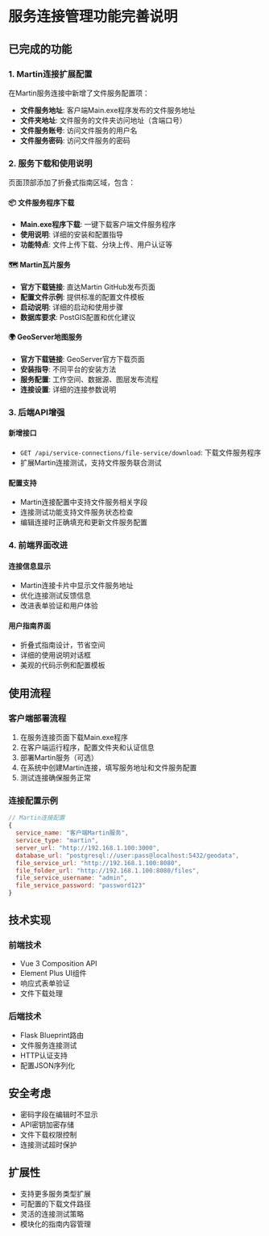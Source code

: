 # 服务连接管理功能完善说明

## 已完成的功能

### 1. Martin连接扩展配置
在Martin服务连接中新增了文件服务配置项：
- **文件服务地址**: 客户端Main.exe程序发布的文件服务地址
- **文件夹地址**: 文件服务的文件夹访问地址（含端口号）
- **文件服务账号**: 访问文件服务的用户名
- **文件服务密码**: 访问文件服务的密码

### 2. 服务下载和使用说明
页面顶部添加了折叠式指南区域，包含：

#### 📦 文件服务程序下载
- **Main.exe程序下载**: 一键下载客户端文件服务程序
- **使用说明**: 详细的安装和配置指导
- **功能特点**: 文件上传下载、分块上传、用户认证等

#### 🗺️ Martin瓦片服务
- **官方下载链接**: 直达Martin GitHub发布页面
- **配置文件示例**: 提供标准的配置文件模板
- **启动说明**: 详细的启动和使用步骤
- **数据库要求**: PostGIS配置和优化建议

#### 🌍 GeoServer地图服务
- **官方下载链接**: GeoServer官方下载页面
- **安装指导**: 不同平台的安装方法
- **服务配置**: 工作空间、数据源、图层发布流程
- **连接设置**: 详细的连接参数说明

### 3. 后端API增强

#### 新增接口
- `GET /api/service-connections/file-service/download`: 下载文件服务程序
- 扩展Martin连接测试，支持文件服务联合测试

#### 配置支持
- Martin连接配置中支持文件服务相关字段
- 连接测试功能支持文件服务状态检查
- 编辑连接时正确填充和更新文件服务配置

### 4. 前端界面改进

#### 连接信息显示
- Martin连接卡片中显示文件服务地址
- 优化连接测试反馈信息
- 改进表单验证和用户体验

#### 用户指南界面
- 折叠式指南设计，节省空间
- 详细的使用说明对话框
- 美观的代码示例和配置模板

## 使用流程

### 客户端部署流程
1. 在服务连接页面下载Main.exe程序
2. 在客户端运行程序，配置文件夹和认证信息
3. 部署Martin服务（可选）
4. 在系统中创建Martin连接，填写服务地址和文件服务配置
5. 测试连接确保服务正常

### 连接配置示例
```javascript
// Martin连接配置
{
  service_name: "客户端Martin服务",
  service_type: "martin",
  server_url: "http://192.168.1.100:3000",
  database_url: "postgresql://user:pass@localhost:5432/geodata",
  file_service_url: "http://192.168.1.100:8080",
  file_folder_url: "http://192.168.1.100:8080/files",
  file_service_username: "admin",
  file_service_password: "password123"
}
```

## 技术实现

### 前端技术
- Vue 3 Composition API
- Element Plus UI组件
- 响应式表单验证
- 文件下载处理

### 后端技术
- Flask Blueprint路由
- 文件服务连接测试
- HTTP认证支持
- 配置JSON序列化

## 安全考虑
- 密码字段在编辑时不显示
- API密钥加密存储
- 文件下载权限控制
- 连接测试超时保护

## 扩展性
- 支持更多服务类型扩展
- 可配置的下载文件路径
- 灵活的连接测试策略
- 模块化的指南内容管理 